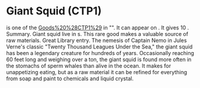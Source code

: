 # Giant Squid (CTP1)

 is one of the [Goods%20%28CTP1%29](goods) in "". It can appear on . It gives 10 .
Summary.
Giant squid live in s. This rare good makes a valuable source of raw materials.
Great Library entry.
The nemesis of Captain Nemo in Jules Verne's classic "Twenty Thousand Leagues Under the Sea," the giant squid has been a legendary creature for hundreds of years. Occasionally reaching 60 feet long and weighing over a ton, the giant squid is found more often in the stomachs of sperm whales than alive in the ocean. It makes for unappetizing eating, but as a raw material it can be refined for everything from soap and paint to chemicals and liquid crystal. 